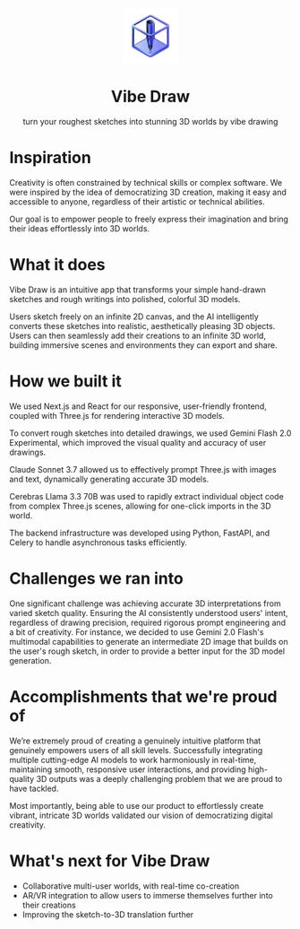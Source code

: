 <div align="center">
    <img alt="Logo" src="icon.png" width="100" />
</div>
<h1 align="center">
    Vibe Draw
</h1>
<p align="center">
   turn your roughest sketches into stunning 3D worlds by vibe drawing
</p>


# Inspiration

Creativity is often constrained by technical skills or complex software. We were inspired by the idea of democratizing 3D creation, making it easy and accessible to anyone, regardless of their artistic or technical abilities.

Our goal is to empower people to freely express their imagination and bring their ideas effortlessly into 3D worlds.

# What it does

Vibe Draw is an intuitive app that transforms your simple hand-drawn sketches and rough writings into polished, colorful 3D models.

Users sketch freely on an infinite 2D canvas, and the AI intelligently converts these sketches into realistic, aesthetically pleasing 3D objects. Users can then seamlessly add their creations to an infinite 3D world, building immersive scenes and environments they can export and share.

# How we built it

We used Next.js and React for our responsive, user-friendly frontend, coupled with Three.js for rendering interactive 3D models.

To convert rough sketches into detailed drawings, we used Gemini Flash 2.0 Experimental, which improved the visual quality and accuracy of user drawings.

Claude Sonnet 3.7 allowed us to effectively prompt Three.js with images and text, dynamically generating accurate 3D models.

Cerebras Llama 3.3 70B was used to rapidly extract individual object code from complex Three.js scenes, allowing for one-click imports in the 3D world.

The backend infrastructure was developed using Python, FastAPI, and Celery to handle asynchronous tasks efficiently.

# Challenges we ran into

One significant challenge was achieving accurate 3D interpretations from varied sketch quality. Ensuring the AI consistently understood users' intent, regardless of drawing precision, required rigorous prompt engineering and a bit of creativity. For instance, we decided to use Gemini 2.0 Flash's multimodal capabilities to generate an intermediate 2D image that builds on the user's rough sketch, in order to provide a better input for the 3D model generation.

# Accomplishments that we're proud of

We’re extremely proud of creating a genuinely intuitive platform that genuinely empowers users of all skill levels. Successfully integrating multiple cutting-edge AI models to work harmoniously in real-time, maintaining smooth, responsive user interactions, and providing high-quality 3D outputs was a deeply challenging problem that we are proud to have tackled.

Most importantly, being able to use our product to effortlessly create vibrant, intricate 3D worlds validated our vision of democratizing digital creativity.

# What's next for Vibe Draw

- Collaborative multi-user worlds, with real-time co-creation
- AR/VR integration to allow users to immerse themselves further into their creations
- Improving the sketch-to-3D translation further


